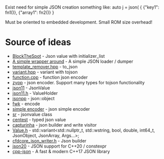 Exist need for simple JSON creation something like:
auto j = json(
  {
    {"key1": fn1()},
    {"array1": fn2()}
  }

Must be oriented to embedded development. Small ROM size overhead!

# Source of ideas
* [BlockTheSpot](https://github.com/mrpond/BlockTheSpot/blob/master/src/BasicUtils/Json.h) - Json value with initializer_list
* [A simple wrapper around](https://github.com/DenSinH/json/blob/master/main.cpp) - A simple JSON loader / dumper
* [template_remover.hpp](https://github.com/fcpp/androidDemoApp/blob/master/fcpp-android/lib/common/template_remover.hpp) - to_json
* [variant.hpp](https://github.com/malasiot/cvx/blob/master/include/cvx/misc/variant.hpp#L305) - variant with tojson
* [function.cpp](https://github.com/AidenSwayne/QuickFunctions/blob/main/c_plus_plus/json_encoder/function.cpp) - function json encoder
* [zypp](https://github.com/openSUSE/libzypp/blob/master/zypp/base/Json.h) - json encoder. Support many types for tojson functionality
* [json11](https://github.com/subhagho/ReactFS/blob/master/common/src/json11/json.h) - JsonValue
* [json11.h](https://github.com/jdeng/json11/blob/master/json11.h) - ValueHolder
* [jsonpp](https://github.com/Rapptz/jsonpp) - json::object
* [fwk](https://github.com/SanZhangO-O/fwk/blob/main/rpc/json.hpp) - encode
* [simple encoder](https://github.com/photonmaster/named_tuples/blob/master/json_encoder.h) - json simple encoder
* [sr](https://github.com/MinecraftSRDEV/SRLauncher/blob/main/src/headers/Classes/json_encoder.hpp) - jsonvalue class
* [centest](https://github.com/leonidk/centest/blob/learning/src/json.h) - typed json value
* [capturinha](https://github.com/kebby/Capturinha/blob/main/json.h) - json builder and write visitor
* [Value.h](https://github.com/zoltan-hadur/Cpp-OpenGL-GUI/blob/master/Json4CPP/Value.h) - std::variant<std::nullptr_t, std::wstring, bool, double, int64_t, JsonObject, JsonArray, Args...>;
* [cfdcore_json_writer.h](https://github.com/p2pderivatives/cfd-core/blob/master/include/cfdcore/cfdcore_json_writer.h) - Json builder
* [json20](https://github.com/ondra-novak/json20) - JSON support for C++20 / constexpr
* [cpp-json](https://github.com/eteran/cpp-json/blob/master/lib/include/cpp-json/json_encode.h) - A fast & modern C++17 JSON library
